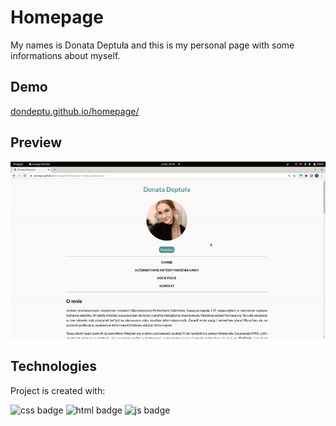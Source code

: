 # Homepage

My names is Donata Deptuła and this is my personal page with some informations about myself.

## Demo

[dondeptu.github.io/homepage/](https://dondeptu.github.io/homepage/)

## Preview

![homepage preview](images/readme-currency-converter-review.gif)

## Technologies
Project is created with:

![css badge](https://img.shields.io/badge/CSS-239120?&style=for-the-badge&logo=css3&logoColor=white)
![html badge](https://img.shields.io/badge/HTML-239120?style=for-the-badge&logo=html5&logoColor=white)
![js badge](https://img.shields.io/badge/JavaScript-F7DF1E?style=for-the-badge&logo=javascript&logoColor=black)

